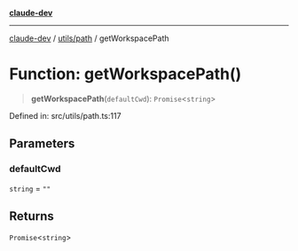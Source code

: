 [**claude-dev**](../../../README.md)

***

[claude-dev](../../../README.md) / [utils/path](../README.md) / getWorkspacePath

# Function: getWorkspacePath()

> **getWorkspacePath**(`defaultCwd`): `Promise`\<`string`\>

Defined in: src/utils/path.ts:117

## Parameters

### defaultCwd

`string` = `""`

## Returns

`Promise`\<`string`\>
